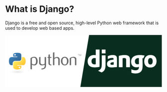 # What is Django?

Django is a free and open source, high-level Python web framework that is used to develop web based apps. 

<!-- IMAGE
Caption: Stages of sound processing
ID: python_django_logo
Alt text: 
Author: 
Attribution: 
Placeholder: TRUE  
--> 

![IMAGE](figures/python-django.png)

<!-- END IMAGE -->

